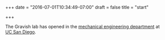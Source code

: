 +++
date = "2016-07-01T10:34:49-07:00"
draft = false
title = "start"

+++

The Gravish lab has opened in the [mechanical engineering department](http://maeweb.ucsd.edu/) at [UC San Diego](http://ucsd.edu).  
